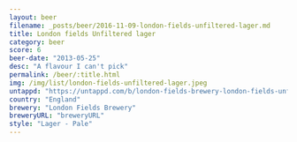 ```yaml
---
layout: beer
filename: _posts/beer/2016-11-09-london-fields-unfiltered-lager.md
title: London fields Unfiltered lager
category: beer
score: 6
beer-date: "2013-05-25"
desc: "A flavour I can't pick"
permalink: /beer/:title.html
img: /img/list/london-fields-unfiltered-lager.jpeg
untappd: "https://untappd.com/b/london-fields-brewery-london-fields-unfiltered-lager/915568"
country: "England"
brewery: "London Fields Brewery"
breweryURL: "breweryURL"
style: "Lager - Pale"
---
```

